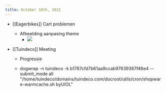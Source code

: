 ```yaml
---
title: October 18th, 2021
---
```


- [[Eagerbikes]] Cart problemen
	 - Afbeelding aanpasing theme
		 - ![](https://firebasestorage.googleapis.com/v0/b/firescript-577a2.appspot.com/o/imgs%2Fapp%2FGijs%2F1uivenEMHM.png?alt=media&token=86f68093-ff07-433f-b81e-f7baae53b7c6)

- [[Tuindeco]] Meeting
	 - Progressie 

	 - dogwrap -n tuindeco -k b1787cfd7b61aa9ccab97639367f46e4 --submit_mode all "/home/tuindeco/domains/tuindeco.com/docroot/utils/cron/shopware-warmcache.sh byUIOL"
